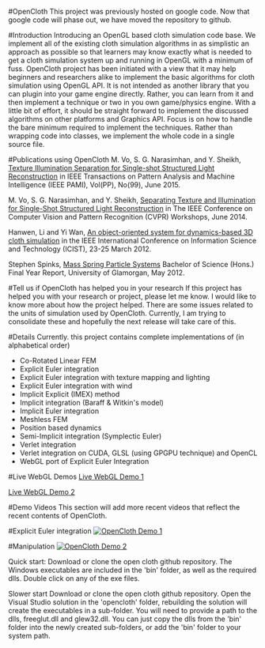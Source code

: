 #OpenCloth
This project was previously hosted on google code. Now that google code will phase out, we have moved the repository to github.

#Introduction
Introducing an OpenGL based cloth simulation code base. We implement all of the existing cloth simulation algorithms in as simplistic an approach as possible so that learners may know exactly what is needed to get a cloth simulation system up and running in OpenGL with a minimum of fuss. OpenCloth project has been initiated with a view that it may help beginners and researchers alike to implement the basic algorithms for cloth simulation using OpenGL API. It is not intended as another library that you can plugin into your game engine directly. Rather, you can learn from it and then implement a technique or two in you own game/physics engine. With a little bit of effort, it should be straight forward to implement the discussed algorithms on other platforms and Graphics API. Focus is on how to handle the bare minimum required to implement the techniques. Rather than wrapping code into classes, we implement the whole code in a single source file.

#Publications using OpenCloth
M. Vo, S. G. Narasimhan, and Y. Sheikh, <a target="_blank"
href="http://ieeexplore.ieee.org/xpl/articleDetails.jsp?arnumber=7121014&filter%3DAND%28p_IS_Number%3A4359286%29">Texture Illumination Separation for Single-shot Structured Light Reconstruction</a> in
 IEEE Transactions on Pattern Analysis and Machine Intelligence (IEEE PAMI), Vol(PP), No(99), June 2015.

M. Vo, S. G. Narasimhan, and Y. Sheikh, <a target="_blank" href="https://www.cs.cmu.edu/~ILIM/projects/IL/TextIllumSep/papers/CCD14.pdf">Separating Texture and Illumination for Single-Shot Structured Light Reconstruction</a> in The IEEE Conference on Computer Vision and Pattern Recognition (CVPR) Workshops, June 2014.

Hanwen, Li and Yi Wan, <a href="http://ieeexplore.ieee.org/xpl/login.jsp?tp=&arnumber=6221705&url=http%3A%2F%2Fieeexplore.ieee.org%2Fxpls%2Fabs_all.jsp%3Farnumber%3D6221705">An object-oriented system for dynamics-based 3D cloth simulation</a> in the IEEE International Conference on Information Science and Technology (ICIST), 23-25 March 2012.

Stephen Spinks, <a href="http://www.stephenspinks.com/project.html">Mass Spring Particle Systems</a> Bachelor of Science (Hons.) Final Year Report, University of Glamorgan, May 2012.
 
#Tell us if OpenCloth has helped you in your research
If this project has helped you with your research or project, please let me know. I would like to know more about how the project helped. There are some issues related to the units of simulation used by OpenCloth. Currently, I am trying to consolidate these and hopefully the next release will take care of this.

#Details
Currently. this project contains complete implementations of (in alphabetical order)
  * Co-Rotated Linear FEM
  * Explicit Euler integration
  * Explicit Euler integration with texture mapping and lighting
  * Explicit Euler integration with wind
  * Implicit Explicit (IMEX) method
  * Implicit integration (Baraff & Witkin's model)
  * Implicit Euler integration
  * Meshless FEM
  * Position based dynamics
  * Semi-Implicit integration (Symplectic Euler)
  * Verlet integration
  * Verlet integration on CUDA, GLSL (using GPGPU technique) and OpenCL
  * WebGL port of Explicit Euler Integration

#Live WebGL Demos
<a target="_blank" href="http://rawgit.com/mmmovania/opencloth/master/OpenCloth_WebGL/WebGLOpenCloth.html">Live WebGL Demo 1</a>

<a target="_blank" href="http://rawgit.com/mmmovania/opencloth/master/OpenCloth_WebGL/WebGLOpenClothTextured.html">Live WebGL Demo 2</a>

#Demo Videos
This section will add more recent videos that reflect the recent contents of OpenCloth.

#Explicit Euler integration
[![OpenCloth Demo 1](http://img.youtube.com/vi/5MuzlGmLngY/0.jpg)](http://www.youtube.com/watch?v=5MuzlGmLngY)

#Manipulation
[![OpenCloth Demo 2](http://img.youtube.com/vi/2E7h38U5-as/0.jpg)](http://www.youtube.com/watch?v=2E7h38U5-as) 

Quick start:
Download or clone the open cloth github repository.  The Windows executables are included in the 'bin' folder, as well as the required dlls.  Double click on any of the exe files.

Slower start
Download or clone the open cloth github repository.  Open the Visual Studio solution in the 'opencloth' folder, rebuilding the solution will create the executables in a sub-folder.  You will need to provide a path to the dlls, freeglut.dll and glew32.dll.  You can just copy the dlls from the 'bin' folder into the newly created sub-folders, or add the 'bin' folder to your system path.
